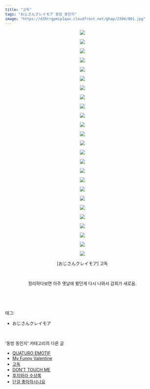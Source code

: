 ```yaml
---
title: "고독"
tags: "おじさんクレイモア 동방_동인지"
image: "https://d3htrgpmip1qax.cloudfront.net/ghap/2394/001.jpg"
---
```

<div class="article">
<p style="text-align: center; clear: none; float: none;"><img src="{{ site.imgserver5 }}/ghap/2394/001.jpg"/></p>
<p style="text-align: center; clear: none; float: none;"><img src="{{ site.imgserver5 }}/ghap/2394/002.jpg"/></p>
<p style="text-align: center; clear: none; float: none;"><img src="{{ site.imgserver5 }}/ghap/2394/003.jpg"/></p>
<p style="text-align: center; clear: none; float: none;"><img src="{{ site.imgserver5 }}/ghap/2394/004.jpg"/></p>
<p style="text-align: center; clear: none; float: none;"><img src="{{ site.imgserver5 }}/ghap/2394/005.jpg"/></p>
<p style="text-align: center; clear: none; float: none;"><img src="{{ site.imgserver5 }}/ghap/2394/006.jpg"/></p>
<p style="text-align: center; clear: none; float: none;"><img src="{{ site.imgserver5 }}/ghap/2394/007.jpg"/></p>
<p style="text-align: center; clear: none; float: none;"><img src="{{ site.imgserver5 }}/ghap/2394/008.jpg"/></p>
<p style="text-align: center; clear: none; float: none;"><img src="{{ site.imgserver5 }}/ghap/2394/009.jpg"/></p>
<p style="text-align: center; clear: none; float: none;"><img src="{{ site.imgserver5 }}/ghap/2394/010.jpg"/></p>
<p style="text-align: center; clear: none; float: none;"><img src="{{ site.imgserver5 }}/ghap/2394/011.jpg"/></p>
<p style="text-align: center; clear: none; float: none;"><img src="{{ site.imgserver5 }}/ghap/2394/012.jpg"/></p>
<p style="text-align: center; clear: none; float: none;"><img src="{{ site.imgserver5 }}/ghap/2394/013.jpg"/></p>
<p style="text-align: center; clear: none; float: none;"><img src="{{ site.imgserver5 }}/ghap/2394/014.jpg"/></p>
<p style="text-align: center; clear: none; float: none;"><img src="{{ site.imgserver5 }}/ghap/2394/015.jpg"/></p>
<p style="text-align: center; clear: none; float: none;"><img src="{{ site.imgserver5 }}/ghap/2394/016.jpg"/></p>
<p style="text-align: center; clear: none; float: none;"><img src="{{ site.imgserver5 }}/ghap/2394/017.jpg"/></p>
<p style="text-align: center; clear: none; float: none;"><img src="{{ site.imgserver5 }}/ghap/2394/018.jpg"/></p>
<p style="text-align: center; clear: none; float: none;"><img src="{{ site.imgserver5 }}/ghap/2394/019.jpg"/></p>
<p style="text-align: center; clear: none; float: none;"><img src="{{ site.imgserver5 }}/ghap/2394/020.jpg"/></p>
<p style="text-align: center; clear: none; float: none;"><img src="{{ site.imgserver5 }}/ghap/2394/021.jpg"/></p>
<p style="text-align: center; clear: none; float: none;"><img src="{{ site.imgserver5 }}/ghap/2394/022.jpg"/></p>
<p style="text-align: center; clear: none; float: none;"><img src="{{ site.imgserver5 }}/ghap/2394/023.jpg"/></p>
<p style="text-align: center; clear: none; float: none;"><img src="{{ site.imgserver5 }}/ghap/2394/024.jpg"/></p>
<p style="text-align: center; clear: none; float: none;"><img src="{{ site.imgserver5 }}/ghap/2394/025.jpg"/></p>
<p style="text-align: center; clear: none; float: none;">[おじさんクレイモア] 고독</p>
<p style="text-align: center; clear: none; float: none;"><br/></p>
<p style="text-align: center; clear: none; float: none;">정리하다보면 아주 옛날에 봤던게 다시 나와서 감회가 새로움.</p>
<p><br/></p>
</div><br/>
<div class="tagTrail">
<p>태그: </p>
<ul>
<li>おじさんクレイモア</li>
</ul>
</div><br/>
<div class="another">
<p>'동방 동인지' 카테고리의 다른 글</p>
<ul>
<li><a href="/ghap_2396">QUATURO EMOTIF</a></li>
<li><a href="/ghap_2395">My Funny Valentine</a></li>
<li><a href="/ghap_2394">고독</a></li>
<li><a href="/ghap_2393">DON'T TOUCH ME</a></li>
<li><a href="/ghap_2392">후지와라 수상록</a></li>
<li><a href="/ghap_2391">단걸 좋아하시나요</a></li>
</ul>
</div><br/>
<div class="cb_module cb_fluid">
<div class="cb_wrt cb_profile">
</div><!-- commentList close -->
</div><br/>
